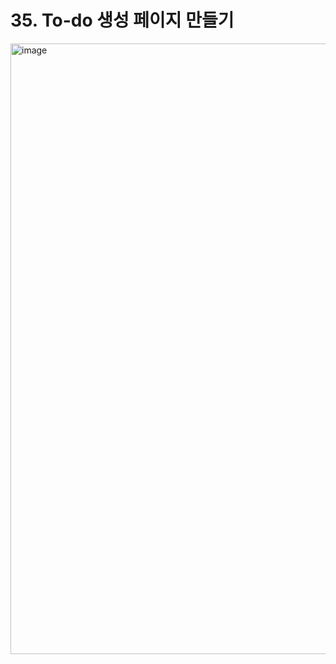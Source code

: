 # 35. To-do 생성 페이지 만들기

<img width="977" alt="image" src="https://user-images.githubusercontent.com/79528323/189281218-828df039-0529-4fad-afda-3570c4a10343.png">
